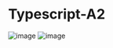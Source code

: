 # Typescript-A2

![image](https://user-images.githubusercontent.com/58583683/229308795-9105e00c-49f4-4434-a624-faa1d95ac996.png)
![image](https://user-images.githubusercontent.com/58583683/229308848-2d151a5f-02f4-4825-88ef-172a80b552a9.png)
